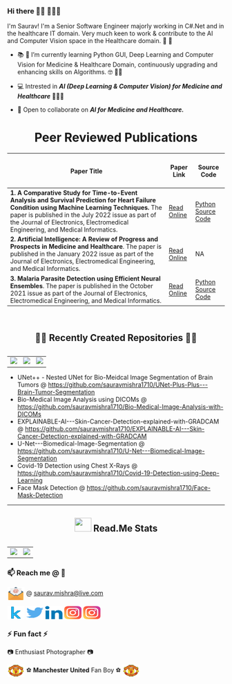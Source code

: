 ### Hi there 🙋‍♂️ 👨🏼‍💻

I'm Saurav! I'm a Senior Software Engineer majorly working in C#.Net and in the healthcare IT domain. Very much keen to work & contribute to the AI and Computer Vision space in the Healthcare domain. :construction_worker: :hospital:

- :books: :notebook: I’m currently learning Python GUI, Deep Learning and Computer Vision for Medicine & Healthcare Domain, continuously upgrading and enhancing skills on Algorithms. :nerd_face: 🐱‍👓

- :computer: Intrested in ***AI (Deep Learning & Computer Vision) for Medicine and Healthcare*** 👨🏼‍💻

- 👯 Open to collaborate on ***AI for Medicine and Healthcare.***

<h1 align="center">Peer Reviewed Publications</h1>

| <h4 align="center">Paper Title</h4>  | <h4 align="center">Paper Link</h4>  | <h4 align="center">Source Code</h4>  |
| ------------- | ------------- | ------------- |
| **1. A Comparative Study for Time-to-Event Analysis and Survival Prediction for Heart Failure Condition using Machine Learning Techniques.** The paper is published in the July 2022 issue as part of the Journal of Electronics, Electromedical Engineering, and Medical Informatics.  | [Read Online](http://jeeemi.org/index.php/jeeemi/article/view/225/94)  |  [Python Source Code](https://github.com/sauravmishra1710/Heart-Failure-Condition-And-Survival-Analysis)  |
| **2. Artificial Intelligence: A Review of Progress and Prospects in Medicine and Healthcare**. The paper is published in the January 2022 issue as part of the Journal of Electronics, Electromedical Engineering, and Medical Informatics.  | [Read Online](http://jeeemi.org/index.php/jeeemi/article/view/180/80)  |  NA  |
| **3. Malaria Parasite Detection using Efficient Neural Ensembles**. The paper is published in the October 2021 issue as part of the Journal of Electronics, Electromedical Engineering, and Medical Informatics.  | [Read Online](http://jeeemi.org/index.php/jeeemi/article/view/147/75)| [Python Source Code](https://github.com/sauravmishra1710/Malaria-Detection-Using-Deep-Learning-Techniques)  |

<br>
<h2 align="center">👨‍💻 Recently Created Repositories 👨‍💻</h2>

<table border="0" style="margin-top:30px; border:0px; " class="mt-4">
    <tr>
        <td align="center">
            <a href="https://github.com/sauravmishra1710/Heart-Failure-Condition-And-Survival-Analysis" target="_blank">
    <img src="https://github-readme-stats.vercel.app/api/pin/?username=sauravmishra1710&theme=dracula&repo=Heart-Failure-Condition-And-Survival-Analysis" /> </a>
        </td>
        <td align="center">
            <a href="https://github.com/sauravmishra1710/Batch-Normalization-and-Internal-Covariate-Shift" target="_blank">
    <img src="https://github-readme-stats.vercel.app/api/pin/?username=sauravmishra1710&theme=dracula&repo=Batch-Normalization-and-Internal-Covariate-Shift" /> </a>
        </td>
        <td align="center">
            <a href="https://github.com/sauravmishra1710/Inception---Going-Deeper-with-Convolutions" target="_blank">
    <img src="https://github-readme-stats.vercel.app/api/pin/?username=sauravmishra1710&theme=dracula&repo=Inception---Going-Deeper-with-Convolutions" /> </a>
        </td>
  </tr>
  </table>
  
  
  - UNet++ - Nested UNet for Bio-Meidcal Image Segmentation of Brain Tumors @ https://github.com/sauravmishra1710/UNet-Plus-Plus---Brain-Tumor-Segmentation
  - Bio-Medical Image Analysis using DICOMs @ https://github.com/sauravmishra1710/Bio-Medical-Image-Analysis-with-DICOMs
  - EXPLAINABLE-AI---Skin-Cancer-Detection-explained-with-GRADCAM @ https://github.com/sauravmishra1710/EXPLAINABLE-AI---Skin-Cancer-Detection-explained-with-GRADCAM
  - U-Net---Biomedical-Image-Segmentation @ https://github.com/sauravmishra1710/U-Net---Biomedical-Image-Segmentation
  - Covid-19 Detection using Chest X-Rays @ https://github.com/sauravmishra1710/Covid-19-Detection-using-Deep-Learning
  - Face Mask Detection @ https://github.com/sauravmishra1710/Face-Mask-Detection

<table border="0" style="margin-top:30px; border:0px; width: 882;" class="mt-4">
  <hr />
  <h2 align="center"><img src="https://github.githubassets.com/images/modules/logos_page/Octocat.png" width="39" height="32" />&nbsp;Read.Me Stats</h2>
  <tbody>  
    <tr>
        <td style="width: 441;" align="center">
            <img src="https://github-readme-stats.vercel.app/api/top-langs/?username=sauravmishra1710&theme=dracula&layout=compact&langs_count=10" />
        </td>
        <td style="width: 441;" align="center" >
            <img src="https://github-readme-stats.vercel.app/api?username=sauravmishra1710&count_private=true&show_icons=true&theme=dracula"/>
        </td> 
    </tr>
  </tbody>
</table>

### 📫 Reach me @ :email:

<a href="" target="blank"><img align="center" src="https://github.com/sauravmishra1710/sauravmishra1710/blob/main/social-icons-main/mail-1008.svg" height="30" width="40" /></a>
 @ saurav.mishra@live.com 
 
<a href="https://www.kaggle.com/sauravmishra1710" target="blank"><img align="center" src="https://github.com/sauravmishra1710/sauravmishra1710/blob/main/social-icons-main/kaggle_icon.svg" height="30" width="40" /></a>
<a href="https://twitter.com/forevrManUtd" target="blank"><img align="center" src="https://github.com/sauravmishra1710/sauravmishra1710/blob/main/social-icons-main/twitter.svg" alt="@forevrManUtd" height="30" width="40" /></a>
<a href="https://www.linkedin.com/in/saurav-mishra1710/" target="blank"><img align="center" src="https://github.com/sauravmishra1710/sauravmishra1710/blob/main/social-icons-main/linkedin.svg" alt="https://www.linkedin.com/in/saurav-mishra1710/" height="30" width="40" /></a>
<a href="https://www.instagram.com/saurav.mishra1710/" target="blank"><img align="center" src="https://github.com/sauravmishra1710/sauravmishra1710/blob/main/social-icons-main/instagram.svg" height="30" width="40" /></a>        <a href="https://www.instagram.com/flashyfilters.saurav1710/" target="blank"><img align="center" src="https://github.com/sauravmishra1710/sauravmishra1710/blob/main/social-icons-main/instagram.svg" height="30" width="40" /></a>


 ### ⚡ Fun fact ⚡

:camera: Enthusiast Photographer :camera:

<a href="" target="blank"><img align="center" src="https://github.com/sauravmishra1710/sauravmishra1710/blob/main/social-icons-main/manchester-united.svg" alt="" height="30" width="40" /></a> :soccer: **Manchester United** Fan Boy :soccer: <a href="" target="blank"><img align="center" src="https://github.com/sauravmishra1710/sauravmishra1710/blob/main/social-icons-main/manchester-united.svg" alt="" height="30" width="40" /></a> 

